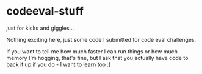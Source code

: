 codeeval-stuff
==============

just for kicks and giggles...

Nothing exciting here, just some code I submitted for code eval challenges.

If you want to tell me how much faster I can run things or how much memory I'm hogging, that's fine, 
but I ask that you actually have code to back it up if you do - I want to learn too :)

